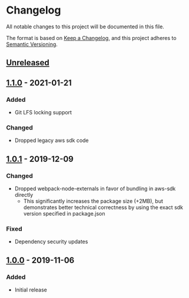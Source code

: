 # Changelog

All notable changes to this project will be documented in this file.

The format is based on [Keep a Changelog](https://keepachangelog.com/en/1.0.0/),
and this project adheres to [Semantic Versioning](https://semver.org/spec/v2.0.0.html).

## [Unreleased]
## [1.1.0] - 2021-01-21
### Added
- Git LFS locking support

### Changed
- Dropped legacy aws sdk code

## [1.0.1] - 2019-12-09
### Changed
- Dropped webpack-node-externals in favor of bundling in aws-sdk directly
  - This significantly increases the package size (+2MB), but demonstrates better technical correctness by using the exact sdk version specified in package.json

### Fixed
- Dependency security updates

## [1.0.0] - 2019-11-06
### Added
- Initial release

[Unreleased]: https://github.com/troyready/git-lfs-s3/compare/v1.1.0...HEAD
[1.1.0]: https://github.com/troyready/git-lfs-s3/compare/v1.0.1...v1.1.0
[1.0.1]: https://github.com/troyready/git-lfs-s3/compare/v1.0.0...v1.0.1
[1.0.0]: https://github.com/troyready/git-lfs-s3/releases/tag/v1.0.0
